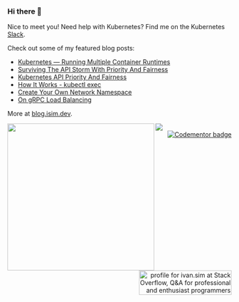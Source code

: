 ### Hi there 👋

Nice to meet you! Need help with Kubernetes? Find me on the Kubernetes [Slack](https://kubernetes.slack.com).

Check out some of my featured blog posts:

* [Kubernetes — Running Multiple Container Runtimes](https://ihcsim.medium.com/kubernetes-running-multiple-container-runtimes-65220b4f9ef4)
* [Surviving The API Storm With Priority And Fairness](https://www.openshift.com/blog/surviving-the-api-storm-with-api-priority-fairness)
* [Kubernetes API Priority And Fairness](https://itnext.io/kubernetes-api-priority-and-fairness-b1ef2b8a26a2?sk=8caee3ff05dc17de1abe2dad0bb66ac3)
* [How It Works - kubectl exec](https://itnext.io/how-it-works-kubectl-exec-e31325daa910?sk=e5261140e813905ff72ec2d7fd12ddf3)
* [Create Your Own Network Namespace](https://itnext.io/create-your-own-network-namespace-90aaebc745d?sk=96542e5aca4696282c43bb70175f0801)
* [On gRPC Load Balancing](https://itnext.io/on-grpc-load-balancing-683257c5b7b3)

More at [blog.isim.dev](https://blog.isim.dev).

<div>
  <img align="left" width="330px" src="https://github-readme-stats.vercel.app/api/top-langs/?username=ihcsim" />
  <img src="https://github-readme-stats.vercel.app/api?username=ihcsim&show_icons=true" />  
  <div align="right">
    <div><a href="https://www.codementor.io/@ihcsim?refer=badge"><img src="https://www.codementor.io/m-badges/ihcsim/im-a-cm-b.svg" alt="Codementor badge"></a></div>
    <div><a href="https://stackoverflow.com/users/1144203/ivan-sim"><img src="https://stackoverflow.com/users/flair/1144203.png?theme=dark" width="208" height="55" alt="profile for ivan.sim at Stack Overflow, Q&amp;A for professional and enthusiast programmers" title="profile for ivan.sim at Stack Overflow, Q&amp;A for professional and enthusiast programmers"></a></div>
  </div>
</div>
